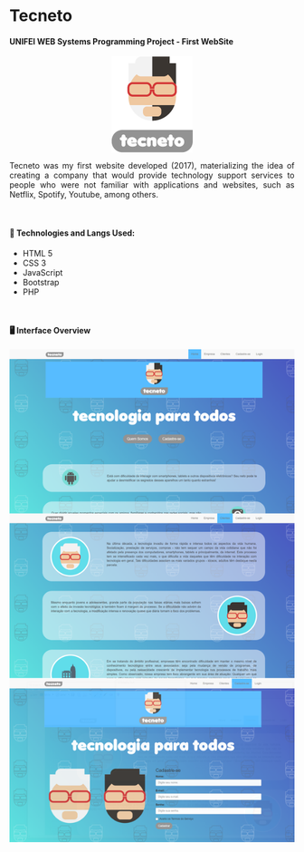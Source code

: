 # Tecneto

#### UNIFEI WEB Systems Programming Project - First WebSite

<p align="center">
<img align="center" src="./img/logocabec.png">
</p>

<p align="justify" style="text-align: justify;">
Tecneto was my first website developed (2017), materializing the idea of creating a company that would provide technology support services to people who were not familiar with applications and websites, such as Netflix, Spotify, Youtube, among others.
</p>

<br/>

#### :wrench: Technologies and Langs Used:
- HTML 5
- CSS 3
- JavaScript
- Bootstrap
- PHP

<br/>

#### :desktop_computer: Interface Overview
<p align="center">
<img align="center" src="./img/overview.png">
</p>

